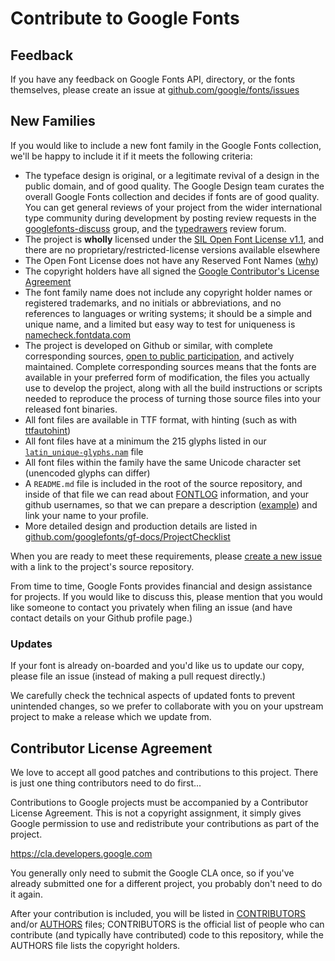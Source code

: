 # Contribute to Google Fonts

## Feedback

If you have any feedback on Google Fonts API, directory, or the fonts themselves, please create an issue at [github.com/google/fonts/issues](http://github.com/google/fonts/issues)

## New Families

If you would like to include a new font family in the Google Fonts collection, we'll be happy to include it if it meets the following criteria:

* The typeface design is original, or a legitimate revival of a design in the public domain, and of good quality. The Google Design team curates the overall Google Fonts collection and decides if fonts are of good quality. You can get general reviews of your project from the wider international type community during development by posting review requests in the [googlefonts-discuss](https://groups.google.com/forum/#!forum/googlefonts-discuss) group, and the [typedrawers](http://typedrawers.com/categories/critiques%E2%80%94type-design) review forum.  
* The project is **wholly** licensed under the [SIL Open Font License v1.1](http://scripts.sil.org/OFL), and there are no proprietary/restricted-license versions available elsewhere
* The Open Font License does not have any Reserved Font Names ([why](https://github.com/simoncozens/silson/issues/1))
* The copyright holders have all signed the [Google Contributor's License Agreement](https://cla.developers.google.com)
* The font family name does not include any copyright holder names or registered trademarks, and no initials or abbreviations, and no references to languages or writing systems; it should be a simple and unique name, and a limited but easy way to test for uniqueness is [namecheck.fontdata.com](https://namecheck.fontdata.com)  
* The project is developed on Github or similar, with complete corresponding sources, [open to public participation](http://producingoss.com), and actively maintained. Complete corresponding sources means that the fonts are available in your preferred form of modification, the files you actually use to develop the project, along with all the build instructions or scripts needed to  reproduce the process of turning those source files into your released font binaries.  
* All font files are available in TTF format, with hinting (such as with [ttfautohint](http://www.freetype.org/ttfautohint/))  
* All font files have at a minimum the 215 glyphs listed in our [`latin_unique-glyphs.nam`](https://github.com/googlefonts/tools/blob/master/encodings/latin_unique-glyphs.nam) file  
* All font files within the family have the same Unicode character set (unencoded glyphs can differ)  
* A `README.md` file is included in the root of the source repository, and inside of that file we can read about [FONTLOG](http://scripts.sil.org/cms/scripts/page.php?site_id=nrsi&id=ofl-faq_web#43cecb44) information, and your github usernames, so that we can prepare a description ([example](https://github.com/google/fonts/blob/master/ofl/poppins/DESCRIPTION.en_us.html)) and link your name to your profile.  
* More detailed design and production details are listed in [github.com/googlefonts/gf-docs/ProjectChecklist](https://github.com/googlefonts/gf-docs/tree/master/ProjectChecklist)  

When you are ready to meet these requirements, please [create a new issue](https://github.com/google/fonts/issues) with a link to the project's source repository.

From time to time, Google Fonts provides financial and design assistance for projects. 
If you would like to discuss this, please mention that you would like someone to contact you privately when filing an issue (and have contact details on your Github profile page.)

### Updates

If your font is already on-boarded and you'd like us to update our copy, please file an issue (instead of making a pull request directly.)

We carefully check the technical aspects of updated fonts to prevent unintended changes, so we prefer to collaborate with you on your upstream project to make a release which we update from. 

## Contributor License Agreement

We love to accept all good patches and contributions to this project. 
There is just one thing contributors need to do first...

Contributions to Google projects must be accompanied by a Contributor License Agreement. 
This is not a copyright assignment, it simply gives Google permission to use and redistribute your contributions as part of the project.

<https://cla.developers.google.com>

You generally only need to submit the Google CLA once, so if you've already submitted one for a different project, you probably don't need to do it again.

After your contribution is included, you will be listed in [CONTRIBUTORS](CONTRIBUTORS) and/or [AUTHORS](AUTHORS) files; 
CONTRIBUTORS is the official list of people who can contribute (and typically have contributed) code to this repository, while the AUTHORS file lists the copyright holders.
